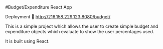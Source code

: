 #Budget/Expenditure React App

Deployment :rocket: http://216.158.229.123:8080/budget/

This is a simple project which allows the user to create simple budget and expenditure objects which evaluate to show the user percentages used.

It is built using React.
